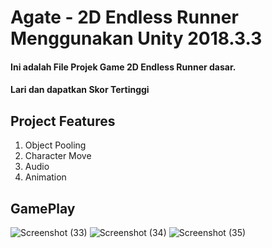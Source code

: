 # Agate - 2D Endless Runner Menggunakan Unity 2018.3.3
#### Ini adalah File Projek Game 2D Endless Runner dasar.
#### Lari dan dapatkan Skor Tertinggi 

## Project Features
<ol>
  <li>Object Pooling</li>
  <li>Character Move</li>
  <li>Audio</li>
  <li>Animation</li>
</ol>

## GamePlay

![Screenshot (33)](https://user-images.githubusercontent.com/75460067/133385030-078ac4ce-9981-4988-b279-620ff0be7de4.png)
![Screenshot (34)](https://user-images.githubusercontent.com/75460067/133385032-8a95f737-186b-460e-bf6c-adad9c59fee3.png)
![Screenshot (35)](https://user-images.githubusercontent.com/75460067/133385024-b05a4d06-0f39-49f6-8c71-73e3cf3f34ab.png)
